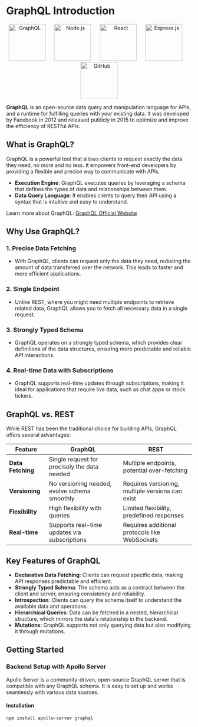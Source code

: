 # GraphQL Introduction

<p align="center">
  <img src="https://graphql.org/img/logo.svg" alt="GraphQL" width="100" height="100" />
  &nbsp;&nbsp;&nbsp;&nbsp;
  <img src="https://nodejs.org/static/images/logo.svg" alt="Node.js" width="100" height="100" />
  &nbsp;&nbsp;&nbsp;&nbsp;
  <img src="https://upload.wikimedia.org/wikipedia/commons/a/a7/React-icon.svg" alt="React" width="100" height="100" />
  &nbsp;&nbsp;&nbsp;&nbsp;
  <img src="https://upload.wikimedia.org/wikipedia/commons/6/64/Expressjs.png" alt="Express.js" width="100" height="100" />
  &nbsp;&nbsp;&nbsp;&nbsp;
  <img src="https://github.githubassets.com/images/modules/logos_page/GitHub-Mark.png" alt="GitHub" width="100" height="100" />
</p>

**GraphQL** is an open-source data query and manipulation language for APIs, and a runtime for fulfilling queries with your existing data. It was developed by Facebook in 2012 and released publicly in 2015 to optimize and improve the efficiency of RESTful APIs.

## What is GraphQL?

GraphQL is a powerful tool that allows clients to request exactly the data they need, no more and no less. It empowers front-end developers by providing a flexible and precise way to communicate with APIs.

- **Execution Engine**: GraphQL executes queries by leveraging a schema that defines the types of data and relationships between them.
- **Data Query Language**: It enables clients to query their API using a syntax that is intuitive and easy to understand.

Learn more about GraphQL: [GraphQL Official Website](https://graphql.org/learn/)

## Why Use GraphQL?

### 1. **Precise Data Fetching**
   - With GraphQL, clients can request only the data they need, reducing the amount of data transferred over the network. This leads to faster and more efficient applications.

### 2. **Single Endpoint**
   - Unlike REST, where you might need multiple endpoints to retrieve related data, GraphQL allows you to fetch all necessary data in a single request.

### 3. **Strongly Typed Schema**
   - GraphQL operates on a strongly typed schema, which provides clear definitions of the data structures, ensuring more predictable and reliable API interactions.

### 4. **Real-time Data with Subscriptions**
   - GraphQL supports real-time updates through subscriptions, making it ideal for applications that require live data, such as chat apps or stock tickers.

## GraphQL vs. REST

While REST has been the traditional choice for building APIs, GraphQL offers several advantages:

| Feature          | GraphQL                                | REST                                  |
|------------------|----------------------------------------|---------------------------------------|
| **Data Fetching**| Single request for precisely the data needed | Multiple endpoints, potential over-fetching |
| **Versioning**   | No versioning needed, evolve schema smoothly | Requires versioning, multiple versions can exist |
| **Flexibility**  | High flexibility with queries          | Limited flexibility, predefined responses |
| **Real-time**    | Supports real-time updates via subscriptions | Requires additional protocols like WebSockets |

## Key Features of GraphQL

- **Declarative Data Fetching**: Clients can request specific data, making API responses predictable and efficient.
- **Strongly Typed Schema**: The schema acts as a contract between the client and server, ensuring consistency and reliability.
- **Introspection**: Clients can query the schema itself to understand the available data and operations.
- **Hierarchical Queries**: Data can be fetched in a nested, hierarchical structure, which mirrors the data's relationship in the backend.
- **Mutations**: GraphQL supports not only querying data but also modifying it through mutations.

## Getting Started

### Backend Setup with Apollo Server

Apollo Server is a community-driven, open-source GraphQL server that is compatible with any GraphQL schema. It is easy to set up and works seamlessly with various data sources.

#### Installation

```bash
npm install apollo-server graphql

